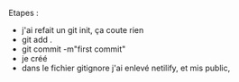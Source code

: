 Etapes :
- j'ai refait un git init, ça coute rien
- git add .
- git commit -m"first commit"
- je créé 
- dans le fichier gitignore j'ai enlevé netilify, et mis public, 